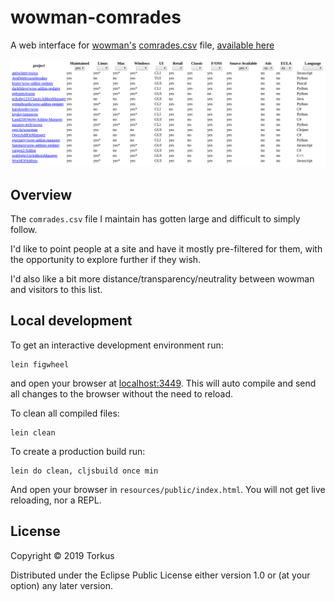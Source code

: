 # wowman-comrades

A web interface for [wowman's](https://github.com/ogri-la/wowman) 
[comrades.csv](https://github.com/ogri-la/wowman/blob/develop/comrades.csv) file, 
[available here](https://ogri-la.github.io/wow-addon-managers/)

[![wowman-comrades](./screenshots/0.1.0.png)](./screenshots/0.1.0.png?raw=true) 

## Overview

The `comrades.csv` file I maintain has gotten large and difficult to simply follow.

I'd like to point people at a site and have it mostly pre-filtered for them, with the opportunity to explore further if
they wish.

I'd also like a bit more distance/transparency/neutrality between wowman and visitors to this list.

## Local development

To get an interactive development environment run:

    lein figwheel

and open your browser at [localhost:3449](http://localhost:3449/).
This will auto compile and send all changes to the browser without the
need to reload.

To clean all compiled files:

    lein clean

To create a production build run:

    lein do clean, cljsbuild once min

And open your browser in `resources/public/index.html`. You will not
get live reloading, nor a REPL. 

## License

Copyright © 2019 Torkus

Distributed under the Eclipse Public License either version 1.0 or (at your option) any later version.
